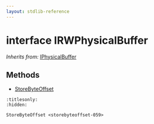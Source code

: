 ```yaml
---
layout: stdlib-reference
---
```


# interface IRWPhysicalBuffer

*Inherits from:* [IPhysicalBuffer](../interfaces/iphysicalbuffer-019/index)

## Methods

* [StoreByteOffset](../storebyteoffset-059)


```{toctree}
:titlesonly:
:hidden:

StoreByteOffset <storebyteoffset-059>
```
